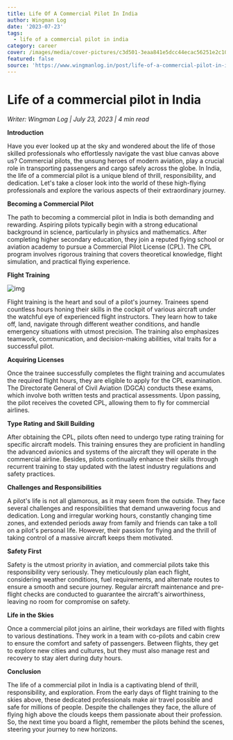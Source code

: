 ```yaml
---
title: Life Of A Commercial Pilot In India
author: Wingman Log
date: '2023-07-23'
tags:
  - life of a commercial pilot in india
category: career
cover: /images/media/cover-pictures/c3d501-3eaa841e5dcc44ecac56251e2c10c695-mv2-81f766c0.jpg
featured: false
source: 'https://www.wingmanlog.in/post/life-of-a-commercial-pilot-in-india'
---
```


# Life of a commercial pilot in India

*Writer: Wingman Log | July 23, 2023 | 4 min read*

**Introduction**

Have you ever looked up at the sky and wondered about the life of those skilled professionals who effortlessly navigate the vast blue canvas above us? Commercial pilots, the unsung heroes of modern aviation, play a crucial role in transporting passengers and cargo safely across the globe. In India, the life of a commercial pilot is a unique blend of thrill, responsibility, and dedication. Let's take a closer look into the world of these high-flying professionals and explore the various aspects of their extraordinary journey.

**Becoming a Commercial Pilot**

The path to becoming a commercial pilot in India is both demanding and rewarding. Aspiring pilots typically begin with a strong educational background in science, particularly in physics and mathematics. After completing higher secondary education, they join a reputed flying school or aviation academy to pursue a Commercial Pilot License (CPL). The CPL program involves rigorous training that covers theoretical knowledge, flight simulation, and practical flying experience.

**Flight Training**

![img](/images/media/blog-media/c3d501-138fbe41ce234cc180c365e1b382c5a0-mv2-3593695a.jpg)

Flight training is the heart and soul of a pilot's journey. Trainees spend countless hours honing their skills in the cockpit of various aircraft under the watchful eye of experienced flight instructors. They learn how to take off, land, navigate through different weather conditions, and handle emergency situations with utmost precision. The training also emphasizes teamwork, communication, and decision-making abilities, vital traits for a successful pilot.

**Acquiring Licenses**

Once the trainee successfully completes the flight training and accumulates the required flight hours, they are eligible to apply for the CPL examination. The Directorate General of Civil Aviation (DGCA) conducts these exams, which involve both written tests and practical assessments. Upon passing, the pilot receives the coveted CPL, allowing them to fly for commercial airlines.

**Type Rating and Skill Building**

After obtaining the CPL, pilots often need to undergo type rating training for specific aircraft models. This training ensures they are proficient in handling the advanced avionics and systems of the aircraft they will operate in the commercial airline. Besides, pilots continually enhance their skills through recurrent training to stay updated with the latest industry regulations and safety practices.

**Challenges and Responsibilities**

A pilot's life is not all glamorous, as it may seem from the outside. They face several challenges and responsibilities that demand unwavering focus and dedication. Long and irregular working hours, constantly changing time zones, and extended periods away from family and friends can take a toll on a pilot's personal life. However, their passion for flying and the thrill of taking control of a massive aircraft keeps them motivated.

**Safety First**

Safety is the utmost priority in aviation, and commercial pilots take this responsibility very seriously. They meticulously plan each flight, considering weather conditions, fuel requirements, and alternate routes to ensure a smooth and secure journey. Regular aircraft maintenance and pre-flight checks are conducted to guarantee the aircraft's airworthiness, leaving no room for compromise on safety.

**Life in the Skies**

Once a commercial pilot joins an airline, their workdays are filled with flights to various destinations. They work in a team with co-pilots and cabin crew to ensure the comfort and safety of passengers. Between flights, they get to explore new cities and cultures, but they must also manage rest and recovery to stay alert during duty hours.

**Conclusion**

The life of a commercial pilot in India is a captivating blend of thrill, responsibility, and exploration. From the early days of flight training to the skies above, these dedicated professionals make air travel possible and safe for millions of people. Despite the challenges they face, the allure of flying high above the clouds keeps them passionate about their profession. So, the next time you board a flight, remember the pilots behind the scenes, steering your journey to new horizons.
